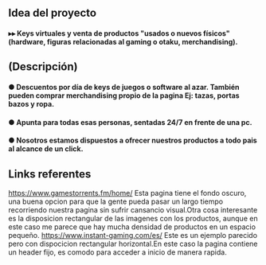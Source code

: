## **Idea del proyecto**

####  ▸▸ Keys virtuales y venta de productos "usados o nuevos físicos" (hardware, figuras relacionadas al gaming o otaku, merchandising).

## **(Descripción)**

####    ● Descuentos por día de keys de juegos o software al azar. También pueden comprar merchandising propio de la pagina Ej: tazas, portas bazos y ropa.

####    ● Apunta para todas esas personas, sentadas 24/7 en  frente de una pc.

####    ● Nosotros estamos dispuestos a ofrecer nuestros productos a todo pais al alcance de un click.


## **Links referentes**

https://www.gamestorrents.fm/home/
Esta pagina tiene el fondo oscuro, una buena opcion para que la gente pueda pasar un largo tiempo
recorriendo nuestra pagina sin sufrir cansancio visual.Otra cosa interesante es la disposicion rectangular 
de las imagenes con los productos, aunque en este caso me parece que hay mucha densidad de productos
en un espacio pequeño.
https://www.instant-gaming.com/es/
Este es un ejemplo parecido pero con dispocicion rectangular horizontal.En este caso la pagina contiene 
un header fijo, es comodo para acceder a inicio de manera rapida.